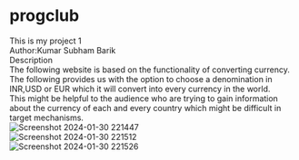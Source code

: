 # progclub
This is my project 1
<br>
Author:Kumar Subham Barik
<br>
Description
<br>
The following website is based on the functionality of converting currency. The following provides us with the option to choose a denomination in INR,USD or EUR which it will convert into every currency in the world.
<br>
This might be helpful to the audience who are trying to gain information about the currency of each and every country which might be difficult in target mechanisms.
<br>
![Screenshot 2024-01-30 221447](https://github.com/Himavata/progclub/assets/158083181/2ec76dcf-40c1-48f8-9aa9-0d817673b436)
<br>
![Screenshot 2024-01-30 221512](https://github.com/Himavata/progclub/assets/158083181/5e1c9e41-20b4-42d5-90b2-cfb1f5df941b)
<br>
![Screenshot 2024-01-30 221526](https://github.com/Himavata/progclub/assets/158083181/40756b9d-ead4-463c-bc31-dde708df7687)
<br>
